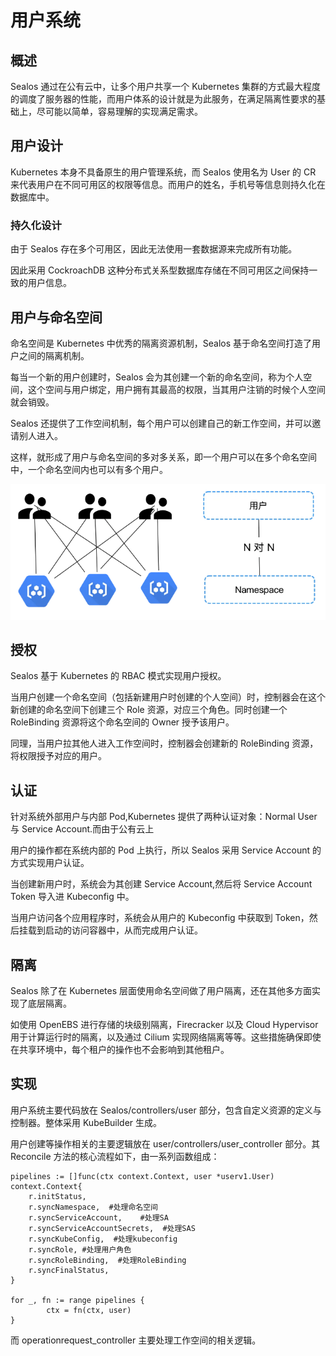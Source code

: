# 用户系统

## 概述

Sealos 通过在公有云中，让多个用户共享一个 Kubernetes 集群的方式最大程度的调度了服务器的性能，而用户体系的设计就是为此服务，在满足隔离性要求的基础上，尽可能以简单，容易理解的实现满足需求。

## 用户设计

Kubernetes 本身不具备原生的用户管理系统，而 Sealos 使用名为 User 的 CR 来代表用户在不同可用区的权限等信息。而用户的姓名，手机号等信息则持久化在数据库中。

### 持久化设计

由于 Sealos 存在多个可用区，因此无法使用一套数据源来完成所有功能。

因此采用 CockroachDB 这种分布式关系型数据库存储在不同可用区之间保持一致的用户信息。

## 用户与命名空间

命名空间是 Kubernetes 中优秀的隔离资源机制，Sealos 基于命名空间打造了用户之间的隔离机制。

每当一个新的用户创建时，Sealos 会为其创建一个新的命名空间，称为个人空间，这个空间与用户绑定，用户拥有其最高的权限，当其用户注销的时候个人空间就会销毁。

Sealos 还提供了工作空间机制，每个用户可以创建自己的新工作空间，并可以邀请别人进入。

这样，就形成了用户与命名空间的多对多关系，即一个用户可以在多个命名空间中，一个命名空间内也可以有多个用户。

![Application](./images/用户-1.png)

## 授权

Sealos 基于 Kubernetes 的 RBAC 模式实现用户授权。

当用户创建一个命名空间（包括新建用户时创建的个人空间）时，控制器会在这个新创建的命名空间下创建三个 Role 资源，对应三个角色。同时创建一个
RoleBinding 资源将这个命名空间的 Owner 授予该用户。

同理，当用户拉其他人进入工作空间时，控制器会创建新的 RoleBinding 资源，将权限授予对应的用户。

## 认证

针对系统外部用户与内部 Pod,Kubernetes 提供了两种认证对象：Normal User 与 Service Account.而由于公有云上

用户的操作都在系统内部的 Pod 上执行，所以 Sealos 采用 Service Account 的方式实现用户认证。

当创建新用户时，系统会为其创建 Service Account,然后将 Service Account Token 导入进 Kubeconfig 中。

当用户访问各个应用程序时，系统会从用户的 Kubeconfig 中获取到 Token，然后挂载到启动的访问容器中，从而完成用户认证。

## 隔离

Sealos 除了在 Kubernetes 层面使用命名空间做了用户隔离，还在其他多方面实现了底层隔离。

如使用 OpenEBS 进行存储的块级别隔离，Firecracker 以及 Cloud Hypervisor 用于计算运行时的隔离，以及通过 Cilium
实现网络隔离等等。这些措施确保即使在共享环境中，每个租户的操作也不会影响到其他租户。

## 实现

用户系统主要代码放在 Sealos/controllers/user 部分，包含自定义资源的定义与控制器。整体采用 KubeBuilder 生成。

用户创建等操作相关的主要逻辑放在 user/controllers/user_controller 部分。其 Reconcile 方法的核心流程如下，由一系列函数组成：

```
pipelines := []func(ctx context.Context, user *userv1.User) context.Context{
	r.initStatus,
	r.syncNamespace,  #处理命名空间
	r.syncServiceAccount,    #处理SA
	r.syncServiceAccountSecrets,  #处理SAS
	r.syncKubeConfig,  #处理kubeconfig
	r.syncRole, #处理用户角色
	r.syncRoleBinding,  #处理RoleBinding
	r.syncFinalStatus,
}
	
for _, fn := range pipelines {
		ctx = fn(ctx, user)
}	
```

而 operationrequest_controller 主要处理工作空间的相关逻辑。